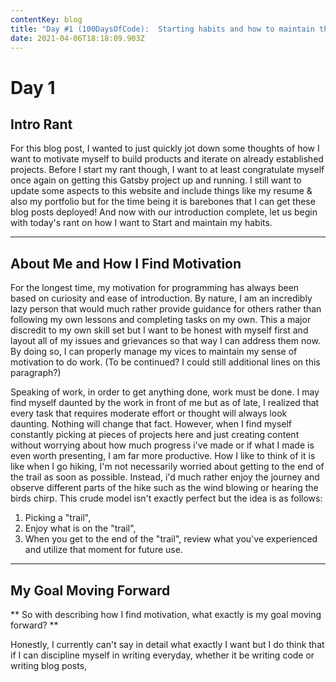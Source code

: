 ```yaml
---
contentKey: blog
title: "Day #1 (100DaysOfCode):  Starting habits and how to maintain them. "
date: 2021-04-06T18:18:09.903Z
---
```

# Day 1

## Intro Rant

For this blog post, I wanted to just quickly jot down some thoughts of how I want to motivate myself to build products and iterate on already established projects. Before I start my rant though, I want to at least congratulate myself once again on getting this Gatsby project up and running. I still want to update some aspects to this website and include things like my resume & also my portfolio but for the time being it is barebones that I can get these blog posts deployed! And now with our introduction complete, let us begin with today's rant on how I want to Start and maintain my habits.  

- - -

## About Me and How I Find Motivation

For the longest time, my motivation for programming has always been based on curiosity and ease of introduction. By nature, I am an incredibly lazy person that would much rather provide guidance for others rather than following my own lessons and completing tasks on my own. This a major discredit to my own skill set but I want to be honest with myself first and layout all of my issues and grievances so that way I can address them now. By doing so, I can properly manage my vices to maintain my sense of motivation to do work. (To be continued? I could still additional lines on this paragraph?)

Speaking of work, in order to get anything done, work must be done. I may find myself daunted by the work in front of me but as of late, I realized that every task that requires moderate effort or thought will always look daunting. Nothing will change that fact. However, when I find myself constantly picking at pieces of projects here and just creating content without worrying about how much progress i've made or if what I made is even worth presenting, I am far more productive. How I like to think of it is like when I go hiking, I'm not necessarily worried about getting to the end of the trail as soon as possible. Instead, i'd much rather enjoy the journey and observe different parts of the hike such as the wind blowing or hearing the birds chirp. This crude model isn't exactly perfect but the idea is as follows: 

1. Picking a "trail",
2. Enjoy what is on the "trail", 
3. When you get to the end of the "trail", review what you've experienced and utilize that moment for future use.  

- - -

## My Goal Moving Forward

** So with describing how I find motivation, what exactly is my goal moving forward? ** 

Honestly, I currently can't say in detail what exactly I want but I do think that if I can discipline myself in writing everyday, whether it be writing code or writing blog posts,